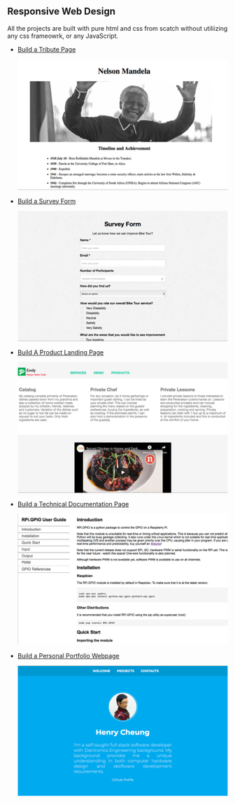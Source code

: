 ## Responsive Web Design

All the projects are built with pure html and css from scatch without utiliizing any css frameowrk, or any JavaScript.

- [Build a Tribute Page](https://github.com/e-tinkers/freecodecamp/blob/master/responsive-web-design/tribute_page)

  [![](https://github.com/e-tinkers/freecodecamp/blob/master/responsive-web-design/personal_portfolio/thumbnails/tribute_page.png)](https://e-tinkers.github.io/freecodecamp/responsive-web-design/tribute_page/index.html)

- [Build a Survey Form](https://github.com/e-tinkers/freecodecamp/blob/master/responsive-web-design/survey_form)

  [![](https://github.com/e-tinkers/freecodecamp/blob/master/responsive-web-design/personal_portfolio/thumbnails/survey_form.png)](https://e-tinkers.github.io/freecodecamp/responsive-web-design/survey_form/index.html)
- [Build A Product Landing Page](https://github.com/e-tinkers/freecodecamp/blob/master/responsive-web-design/product_landing_page)

  [![](https://github.com/e-tinkers/freecodecamp/blob/master/responsive-web-design/personal_portfolio/thumbnails/landing_page.png)](https://e-tinkers.github.io/freecodecamp/responsive-web-design/product_landing_page/index.html)

- [Build a Technical Documentation Page](https://github.com/e-tinkers/freecodecamp/blob/master/responsive-web-design/documentation_page)

  [![](https://github.com/e-tinkers/freecodecamp/blob/master/responsive-web-design/personal_portfolio/thumbnails/technical_documentation.png)](https://e-tinkers.github.io/freecodecamp/responsive-web-design/documentation_page/index.html)

- [Build a Personal Portfolio Webpage](https://e-tinkers.github.io/freecodecamp/responsive-web-design/personal_portfolio)

  [![](https://github.com/e-tinkers/freecodecamp/blob/master/responsive-web-design/personal_portfolio/thumbnails/personal_portfolio.png)](https://e-tinkers.github.io/freecodecamp/responsive-web-design/personal_portfolio/index.html)
